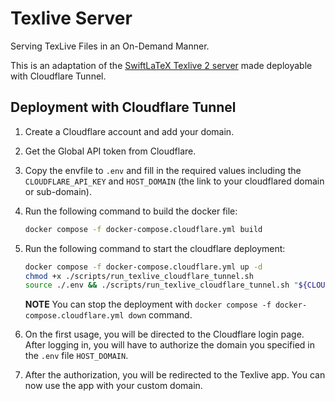 # Texlive Server

Serving TexLive Files in an On-Demand Manner. 

This is an adaptation of the [SwiftLaTeX Texlive 2 server](https://github.com/SwiftLaTeX/Texlive-Ondemand) made deployable with Cloudflare Tunnel.

## Deployment with Cloudflare Tunnel

1. Create a Cloudflare account and add your domain.
2. Get the Global API token from Cloudflare.
3. Copy the envfile to `.env` and fill in the required values including the `CLOUDFLARE_API_KEY` and `HOST_DOMAIN` (the link to your cloudflared domain or sub-domain).
4. Run the following command to build the docker file:
   ```bash
   docker compose -f docker-compose.cloudflare.yml build
   ```
5. Run the following command to start the cloudflare deployment:
   ```bash
   docker compose -f docker-compose.cloudflare.yml up -d
   chmod +x ./scripts/run_texlive_cloudflare_tunnel.sh
   source ./.env && ./scripts/run_texlive_cloudflare_tunnel.sh "${CLOUDFLARE_API_KEY}" "${HOST_DOMAIN}" "${PORT}"
   ```
   **NOTE** You can stop the deployment with `docker compose -f docker-compose.cloudflare.yml down` command.

6. On the first usage, you will be directed to the Cloudflare login page. After logging in, you will have to authorize the domain you specified in the `.env` file `HOST_DOMAIN`.
7. After the authorization, you will be redirected to the Texlive app. You can now use the app with your custom domain.
